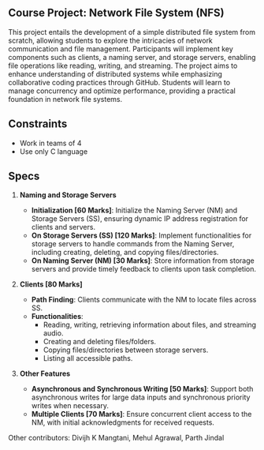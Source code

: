 ## **Course Project: Network File System (NFS)**  
This project entails the development of a simple distributed file system from scratch, allowing students to explore the intricacies of network communication and file management. Participants will implement key components such as clients, a naming server, and storage servers, enabling file operations like reading, writing, and streaming. The project aims to enhance understanding of distributed systems while emphasizing collaborative coding practices through GitHub. Students will learn to manage concurrency and optimize performance, providing a practical foundation in network file systems.

## Constraints
- Work in teams of 4
- Use only C language

## Specs

1. **Naming and Storage Servers**
   - **Initialization [60 Marks]**: Initialize the Naming Server (NM) and Storage Servers (SS), ensuring dynamic IP address registration for clients and servers.
   - **On Storage Servers (SS) [120 Marks]**: Implement functionalities for storage servers to handle commands from the Naming Server, including creating, deleting, and copying files/directories.
   - **On Naming Server (NM) [30 Marks]**: Store information from storage servers and provide timely feedback to clients upon task completion.

2. **Clients [80 Marks]**
   - **Path Finding**: Clients communicate with the NM to locate files across SS.
   - **Functionalities**:
     - Reading, writing, retrieving information about files, and streaming audio.
     - Creating and deleting files/folders.
     - Copying files/directories between storage servers.
     - Listing all accessible paths.

3. **Other Features**
   - **Asynchronous and Synchronous Writing [50 Marks]**: Support both asynchronous writes for large data inputs and synchronous priority writes when necessary.
   - **Multiple Clients [70 Marks]**: Ensure concurrent client access to the NM, with initial acknowledgments for received requests.
  
Other contributors: Divijh K Mangtani, Mehul Agrawal, Parth Jindal
